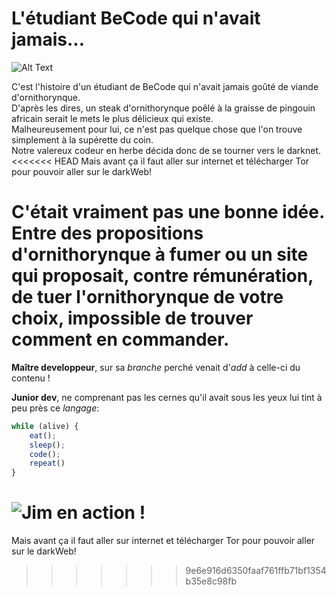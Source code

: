 # L'étudiant BeCode qui n'avait jamais...

![Alt Text](https://media.giphy.com/media/asbP3eIpTXlxS/giphy.gif)

C'est l'histoire d'un étudiant de BeCode qui n'avait jamais goûté de viande d'ornithorynque.  
D'après les dires, un steak d'ornithorynque poêlé à la graisse de pingouin africain serait le mets le plus délicieux qui existe.  
Malheureusement pour lui, ce n'est pas quelque chose que l'on trouve simplement à la supérette du coin.  
Notre valereux codeur en herbe décida donc de se tourner vers le darknet.  
<<<<<<< HEAD
Mais avant ça il faut aller sur internet et télécharger Tor pour pouvoir aller sur le darkWeb!

C'était vraiment pas une bonne idée. Entre des propositions d'ornithorynque à fumer ou un site qui proposait, contre rémunération, de tuer l'ornithorynque de votre choix, impossible de trouver comment en commander.
=======


**Maître developpeur**, sur sa _branche_ perché venait d'_add_ à celle-ci du contenu !

**Junior dev**, ne comprenant pas les cernes qu'il avait sous les yeux lui tint à peu près ce _langage_:

```javascript
while (alive) {
    eat();
    sleep();
    code();
    repeat()
}
```
![Jim en action !](https://media.giphy.com/media/fQZX2aoRC1Tqw/source.gif)
=======
Mais avant ça il faut aller sur internet et télécharger Tor pour pouvoir aller sur le darkWeb!
>>>>>>> 9e6e916d6350faaf761ffb71bf1354b35e8c98fb
